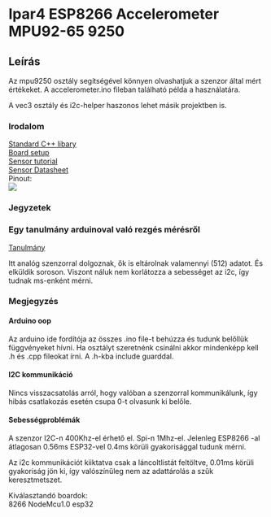# Ipar4 ESP8266 Accelerometer MPU92-65 9250

## Leírás
Az mpu9250 osztály segítségével könnyen olvashatjuk a szenzor által mért értékeket. A accelerometer.ino fileban található példa a használatára.

A vec3 osztály és i2c-helper haszonos lehet másik projektben is.

### Irodalom
[Standard C++ libary](https://github.com/maniacbug/StandardCplusplus/blob/master/README.md)  
[Board setup](https://www.marginallyclever.com/2017/02/setup-nodemcu-drivers-arduino-ide/)  
[Sensor tutorial](https://lucidar.me/en/inertial-measurement-unit/mpu-9250-and-arduino-9-axis-imu/)  
[Sensor Datasheet](https://invensense.tdk.com/wp-content/uploads/2015/02/PS-MPU-9250A-01-v1.1.pdf)  
Pinout:  
![](https://i.pinimg.com/originals/48/98/73/48987376df86cd722862f2275cbdc79e.png)

### Jegyzetek


### Egy tanulmány arduinoval való rezgés mérésről
[Tanulmány](https://www.diva-portal.org/smash/get/diva2:839696/FULLTEXT01.pdf)

Itt analóg szenzorral dolgoznak, ők is eltárolnak valamennyi (512) adatot. És elküldik soroson. Viszont náluk nem korlátozza a sebességet az i2c, így tudnak ms-enként mérni.

### Megjegyzés

#### Arduino oop
Az arduino ide fordítója az összes .ino file-t behúzza és tudunk belőllük függvényeket hívni. Ha osztályt szeretnénk csinálni akkor mindenképp kell .h és .cpp fileokat írni. A .h-kba include guarddal.

#### I2C kommunikáció
Nincs visszacsatolás arról, hogy valóban a szenzorral kommunikálunk, így hibás csatlakozás esetén csupa 0-t olvasunk ki belőle. 



#### Sebességproblémák
A szenzor I2C-n 400Khz-el érhető el. Spi-n 1Mhz-el.
Jelenleg ESP8266 -al átlagosan 0.56ms ESP32-vel 0.4ms körüli gyakorisággal tudunk mérni.

Az i2c kommunikációt kiiktatva csak a láncoltlistát feltöltve, 0.01ms körüli gyakoriság jön ki, így valószínűleg nem az adattárolás a szűk keresztmetszet.


Kiválasztandó boardok:  
8266  NodeMcu1.0
esp32 